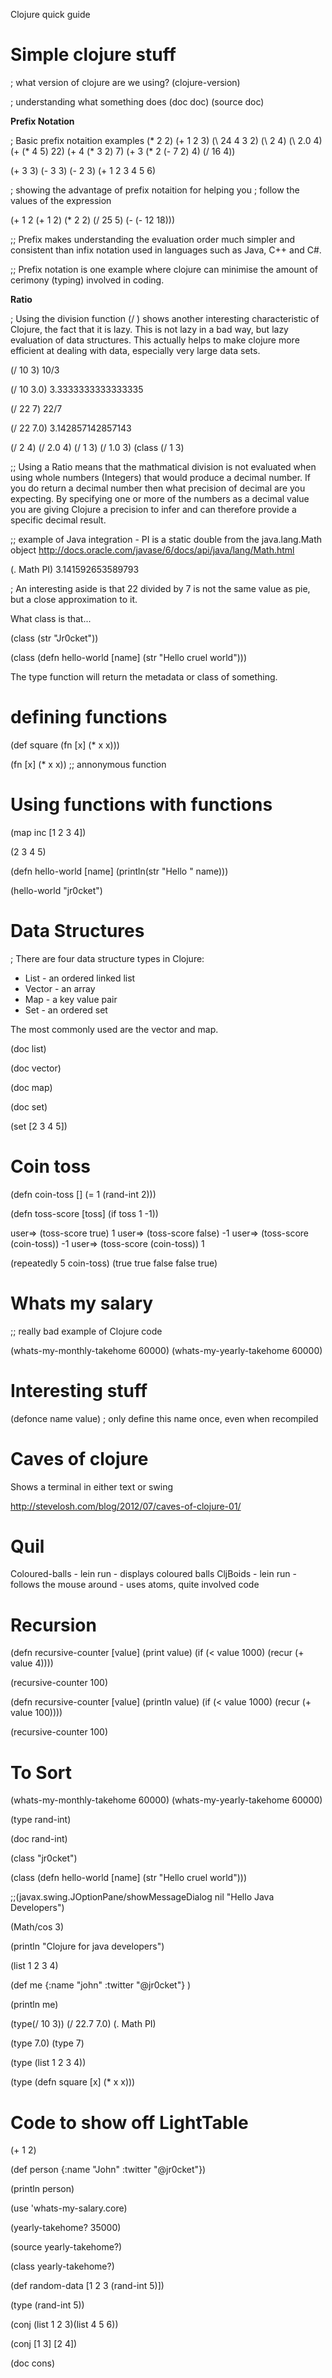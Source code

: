 Clojure quick guide

Simple clojure stuff
====================

; what version of clojure are we using?
(clojure-version)

; understanding what something does
(doc doc)
(source doc)


**Prefix Notation**

; Basic prefix notaition examples
(* 2 2)
(+ 1 2 3)
(\ 24 4 3 2)
(\ 2 4)
(\ 2.0 4)
(+ (* 4 5) 22)
(+ 4 (* 3 2) 7)
(+ 3 (* 2 (- 7 2) 4) (/ 16 4))

(+ 3 3)
(- 3 3)
(- 2 3)
(+ 1 2 3 4 5 6)

; showing the advantage of prefix notaition for helping you
; follow the values of the expression

(+ 1 2 (+ 1 2) (* 2 2) (/ 25 5) (- (- 12 18)))


;; Prefix makes understanding the evaluation order much simpler and consistent than infix notation used in languages such as Java, C++ and C#.

;; Prefix notation is one example where clojure can minimise the amount of cerimony (typing) involved in coding.




**Ratio**

; Using the division function (/ ) shows another interesting characteristic of Clojure, the fact that it is lazy.  This is not lazy in a bad way, but lazy evaluation of data structures.  This actually helps to make clojure more efficient at dealing with data, especially very large data sets.

(/ 10 3)
10/3

(/ 10 3.0)
3.3333333333333335

(/ 22 7)
22/7

(/ 22 7.0)
3.142857142857143


(/ 2 4)
(/ 2.0 4)
(/ 1 3)
(/ 1.0 3)
(class (/ 1 3)

;; Using a Ratio means that the mathmatical division is not evaluated when using whole numbers (Integers) that would produce a decimal number.  If you do return a decimal number then what precision of decimal are you expecting.  By specifying one or more of the numbers as a decimal value you are giving Clojure a precision to infer and can therefore provide a specific decimal result.


;; example of Java integration - PI is a static double from the java.lang.Math object
http://docs.oracle.com/javase/6/docs/api/java/lang/Math.html

(. Math PI)
3.141592653589793

; An interesting aside is that 22 divided by 7 is not the same value as pie, but a close approximation to it.




What class is that...

(class (str "Jr0cket"))

(class (defn hello-world [name] (str "Hello cruel world")))


The type function will return the metadata or class of something.




defining functions
==================

(def square (fn [x] (* x x)))

(fn [x] (* x x))  ;; annonymous function



Using functions with functions
==============================

(map inc [1 2 3 4])

(2 3 4 5)


(defn hello-world [name] (println(str "Hello " name)))

(hello-world "jr0cket")



Data Structures
===============

; There are four data structure types in Clojure:
* List - an ordered linked list
* Vector - an array
* Map - a key value pair
* Set - an ordered set

The most commonly used are the vector and map.

(doc list)

(doc vector)


(doc map)

(doc set)

(set [2 3 4 5])







Coin toss
=========

(defn coin-toss []
  (= 1 (rand-int 2)))

(defn toss-score [toss]
  (if toss 1 -1))


user=> (toss-score true)
1
user=> (toss-score false)
-1
user=> (toss-score (coin-toss))
-1
user=> (toss-score (coin-toss))
1

(repeatedly 5 coin-toss)
(true true false false true)




Whats my salary
===============
;; really bad example of Clojure code

(whats-my-monthly-takehome 60000)
(whats-my-yearly-takehome 60000)


Interesting stuff
=================


(defonce name value) ; only define this name once, even when recompiled



Caves of clojure
================
Shows a terminal in either text or swing

http://stevelosh.com/blog/2012/07/caves-of-clojure-01/


Quil
===
Coloured-balls - lein run - displays coloured balls
CljBoids - lein run - follows the mouse around - uses atoms, quite involved code



Recursion
=========
(defn recursive-counter [value]
  (print value)
  (if (< value 1000)
    (recur (+ value 4))))

(recursive-counter 100)


(defn recursive-counter [value]
  (println value)
  (if (< value 1000)
    (recur (+ value 100))))

(recursive-counter 100)



To Sort
=======

(whats-my-monthly-takehome 60000)
(whats-my-yearly-takehome 60000)


(type rand-int)

(doc rand-int)

(class "jr0cket")


(class
  (defn hello-world [name]
    (str "Hello cruel world")))


;;(javax.swing.JOptionPane/showMessageDialog nil
    "Hello Java Developers")

(Math/cos 3)




(println "Clojure for java developers")

(list 1 2 3 4)

(def me {:name "john"
     :twitter "@jr0cket"} )

(println me)


(type(/ 10 3))
(/ 22.7 7.0)
(. Math PI)

(type 7.0)
(type 7)

(type (list 1 2 3 4))

(type (defn square [x]
  (* x x)))



Code to show off LightTable
===========================


(+ 1 2)

(def person {:name "John" :twitter "@jr0cket"})

(println person)

(use 'whats-my-salary.core)

(yearly-takehome? 35000)

(source yearly-takehome?)

(class yearly-takehome?)


(def random-data [1 2 3 (rand-int 5)])

(type (rand-int 5))


(conj (list 1 2 3)(list 4 5 6))

(conj [1 3] [2 4])

(doc cons)
